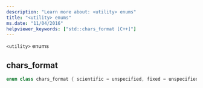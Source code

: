 ```yaml
---
description: "Learn more about: <utility> enums"
title: "<utility> enums"
ms.date: "11/04/2016"
helpviewer_keywords: ["std::chars_format [C++]"]
---
```

`<utility>` enums

## <a name="chars_format"></a> chars_format

```cpp
enum class chars_format { scientific = unspecified, fixed = unspecified, hex = unspecified, general = fixed | scientific };
```
